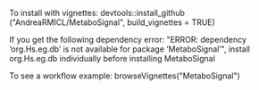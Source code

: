 
To install with vignettes: devtools::install_github ("AndreaRMICL/MetaboSignal", build_vignettes = TRUE)

If you get the following dependency error: "ERROR: dependency ‘org.Hs.eg.db’ is not available for package ‘MetaboSignal’", install org.Hs.eg.db individually before installing MetaboSignal

To see a workflow example: browseVignettes("MetaboSignal")